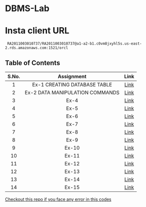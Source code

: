 # DBMS-Lab


# Insta client URL

```
 RA2011003010737/RA2011003010737@a1-a2-b1.c0vm8jxyhl5s.us-east-2.rds.amazonaws.com:1521/orcl
```

## Table of Contents

| S.No. | Assignment | Link |
| :---: | :---: | :---: |
| 1 | Ex-1 CREATING DATABASE TABLE | [Link](./Ex-1.md) |
| 2 | Ex-2 DATA MANIPULATION COMMANDS| [Link](./Ex-2.md) |
| 3 | Ex-4 | [Link](./Ex-4.md) |
| 4 | Ex-5 | [Link](./Ex-5.md) |
| 5 | Ex-6 | [Link](./Ex-6.md) |
| 6 | Ex-7 | [Link](./Ex-7.md) |
| 7 | Ex-8 | [Link](./Ex-8.md) |
| 8 | Ex-9 | [Link](./Ex-9.md) |
| 9 | Ex-10 | [Link](./Ex-10.md) |
| 10 | Ex-11| [Link](./Ex-11.md) |
| 11 | Ex-12 | [Link](./Ex-12.md) |
| 12 | Ex-13 | [Link](./Ex-13.md) |
| 13 | Ex-14 | [Link](./Ex-14.md) |
| 14 | Ex-15 | [Link](./Ex-15.md) |

[Checkout this repo if you face any error in this codes](https://github.com/VikashPR/DBMS_LAB)